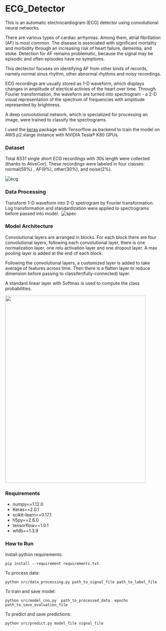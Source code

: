 # ECG_Detector

This is an automatic electrocardiogram (ECG) detector using convolutional neural networks. 

There are various types of cardiac arrhymias. Among them, atrial fibrillation (AF) is most common.  The disease is associated with significant mortality and morbidity through an increasing risk of heart failure, dementia, and stoke. Detection for AF remains problematic, because the signal may be episodic and often episodes have no symptoms. 

This dectector focuses on identifying AF from other kinds of records, namely normal sinus rhythm, other abnormal rhythms and noisy recordings. 

ECG recordings are usually stored as 1-D waveform, which displays changes in amplitude of electical activies of the heart over time. Through Fourier transformation, the waveform are turned into spectrogram - a 2-D visual representation of the spectrum of frequencies with amplitude represented by brightness.

A deep convolutional network, which is specialized for processing an image, were trained to classify the spectrograms. 

I used the [keras](https://keras.io/) package with Tensorflow as backend to train the model on AWS p2.xlarge instance with NVIDIA Tesla® K80 GPUs.  


### Dataset
Total 8331 single short ECG recordings with 30s length were collected (thanks to AliveCor). These recordings were labeled in four classes: normal(59%) , AF(9%), other(30%), and noise(2%). 

![ecg](https://github.com/gogowenzhang/ECG_Detector/blob/master/img/ecg_new.png)

### Data Processing
Transform 1-D waveform into 2-D spetrogram by Fourier transformation. 
Log transformation and standardization were applied to spectrograms before passed into model. 
![]()
![spec](https://github.com/gogowenzhang/ECG_Detector/blob/master/img/spectrogram.png)

### Model Architecture

Convolutional layers are arranged in blocks. For each block there are four convolutional layers, following each convolutional layer, there is one normalization layer, one relu activation layer and one dropout layer. A max pooling layer is added at the end of each block. 

Following the convolutional layers, a customized layer is added to take average of features across time. Then there is a flatten layer to reduce dimension before passing to classifer(fully-connected) layer. 

A standard linear layer with Softmax is used to compute the class probabilities. 

<img src="https://github.com/gogowenzhang/ECG_Detector/blob/master/img/nn.png" width="450" height="600">


### Requirements
* numpy==1.12.0
* Keras==2.0.1
* scikit-learn==0.17.1
* h5py==2.6.0
* tensorflow==1.0.1
* wfdb==1.3.9


### How to Run
Install python requirements:
```
pip install --requirement requirements.txt
```

To process data:
```
python src/data_processing.py path_to_signal_file path_to_label_file
```

To train and save model:
```
python src/model_cnn.py  path_to_processed_data  epochs  path_to_save_evaluation_file
```

To predict and save predictions:
```
python src/predict.py model_file signal_file
```






